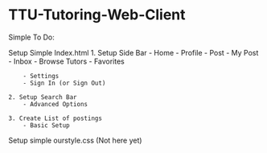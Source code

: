 # TTU-Tutoring-Web-Client

Simple To Do:

Setup Simple Index.html
	1. Setup Side Bar
		- Home
		- Profile
		- Post
		- My Post
		- Inbox 
		- Browse Tutors
		- Favorites


		- Settings 
		- Sign In (or Sign Out)

	2. Setup Search Bar
		- Advanced Options
	
	3. Create List of postings
		- Basic Setup

Setup simple ourstyle.css (Not here yet)
